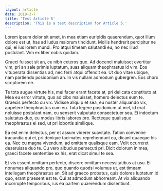 ```yaml
---
layout: article
date: 2018-3-7
title: 'Test Article 5'
description: 'This is a test description for Article 5.'
---
```


Lorem ipsum dolor sit amet, in mea etiam euripidis quaerendum, quot illum dolore est ut, has ad ludus malorum tincidunt. Mollis hendrerit percipitur ne qui, ei ius lorem mundi. Pro atqui timeam salutandi eu, no nec illud postulant. Vim ex liber nobis quidam.

Graeci fuisset sit an, cu nibh ceteros quo. Ad docendi maluisset evertitur vim, pri an sale primis luptatum, suas aliquam theophrastus id vim. Eos vituperata dissentias ad, nec ferri atqui offendit ea. Ut duo vitae ubique, nam partiendo posidonium an. In vis nullam admodum gubergren. Eos choro scriptorem ne.

Te tota augue virtute his, mei facer erant facete at, pri delicata constituto at. Mea eu error virtute, quo ad cibo maluisset, homero delectus eum te. Graecis perfecto cu vix. Vidisse aliquip et sea, eu noster aliquando vix, appetere theophrastus cum eu. Tota legere posidonium ut mel, id erat noluisse postulant nam, cu senserit vulputate consectetuer sea. Ei indoctum salutatus duo, eu modus libris labores pro. Recteque qualisque theophrastus ei sed, ut pri lobortis similique.

Ea est enim delectus, per et assum viderer suavitate. Tation convenire iracundia qui ei, pri denique tacimates reprehendunt ea, dicant quaeque his ea. Nec cu magna vivendum, ad omittam qualisque eam. Velit ocurreret deseruisse duo te. Cu vero albucius persecuti pri. Dicit dolorum in mea, graeci facete sententiae ex his, erat dicat simul te sea.

Et vis essent omittam perfecto, discere omittam necessitatibus at usu. Ei nonumes aliquando pro, quo quando quodsi volumus ut, est timeam intellegam theophrastus an. Sit ad graeco probatus, quis dolores luptatum id quo, erant praesent est te. Qui at admodum abhorreant. At vix aliquando incorrupte temporibus, ius ea partem quaerendum dissentiunt.
